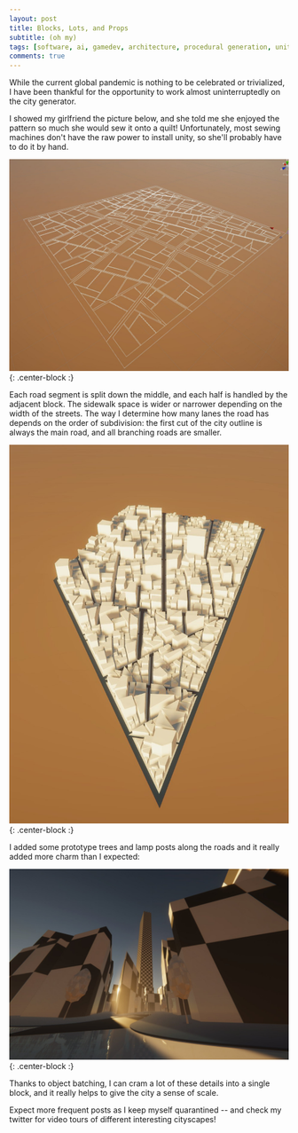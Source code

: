 ```yaml
---
layout: post
title: Blocks, Lots, and Props
subtitle: (oh my)
tags: [software, ai, gamedev, architecture, procedural generation, unity, cyberpunk, cityscape, open world, random]
comments: true
---
```

While the current global pandemic is nothing to be celebrated or trivialized, I have been thankful for the opportunity to work almost uninterruptedly on the city generator.

I showed my girlfriend the picture below, and she told me she enjoyed the pattern so much she would sew it onto a quilt! Unfortunately, most sewing machines don't have the raw power to install unity, so she'll probably have to do it by hand.

![demo](/img/blocks.jpg){: .center-block :}

Each road segment is split down the middle, and each half is handled by the adjacent block. The sidewalk space is wider or narrower depending on the width of the streets. The way I determine how many lanes the road has depends on the order of subdivision: the first cut of the city outline is always the main road, and all branching roads are smaller.

![demo](/img/triangleCity.jpg){: .center-block :}

I added some prototype trees and lamp posts along the roads and it really added more charm than I expected:

![demo](/img/treeCity.jpg){: .center-block :}

Thanks to object batching, I can cram a lot of these details into a single block, and it really helps to give the city a sense of scale.

Expect more frequent posts as I keep myself quarantined -- and check my twitter for video tours of different interesting cityscapes!